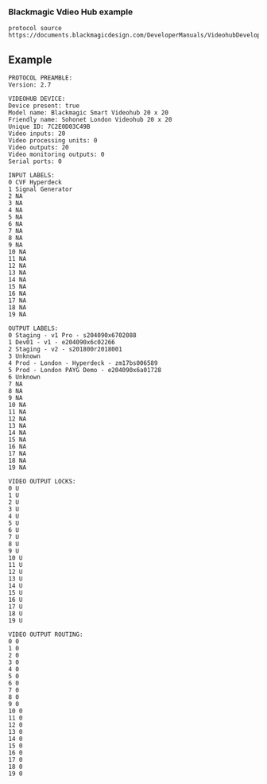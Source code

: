### Blackmagic Vdieo Hub example
    protocol source https://documents.blackmagicdesign.com/DeveloperManuals/VideohubDeveloperInformation.pdf

## Example

    PROTOCOL PREAMBLE:
    Version: 2.7

    VIDEOHUB DEVICE:
    Device present: true
    Model name: Blackmagic Smart Videohub 20 x 20
    Friendly name: Sohonet London Videohub 20 x 20
    Unique ID: 7C2E0D03C49B
    Video inputs: 20
    Video processing units: 0
    Video outputs: 20
    Video monitoring outputs: 0
    Serial ports: 0

    INPUT LABELS:
    0 CVF Hyperdeck
    1 Signal Generator
    2 NA
    3 NA
    4 NA
    5 NA
    6 NA
    7 NA
    8 NA
    9 NA
    10 NA
    11 NA
    12 NA
    13 NA
    14 NA
    15 NA
    16 NA
    17 NA
    18 NA
    19 NA

    OUTPUT LABELS:
    0 Staging - v1 Pro - s204090x6702088
    1 Dev01 - v1 - e204090x6c02266
    2 Staging - v2 - s201800r2018001
    3 Unknown
    4 Prod - London - Hyperdeck - zm17bs006589
    5 Prod - London PAYG Demo - e204090x6a01728
    6 Unknown
    7 NA
    8 NA
    9 NA
    10 NA
    11 NA
    12 NA
    13 NA
    14 NA
    15 NA
    16 NA
    17 NA
    18 NA
    19 NA

    VIDEO OUTPUT LOCKS:
    0 U
    1 U
    2 U
    3 U
    4 U
    5 U
    6 U
    7 U
    8 U
    9 U
    10 U
    11 U
    12 U
    13 U
    14 U
    15 U
    16 U
    17 U
    18 U
    19 U

    VIDEO OUTPUT ROUTING:
    0 0
    1 0
    2 0
    3 0
    4 0
    5 0
    6 0
    7 0
    8 0
    9 0
    10 0
    11 0
    12 0
    13 0
    14 0
    15 0
    16 0
    17 0
    18 0
    19 0

